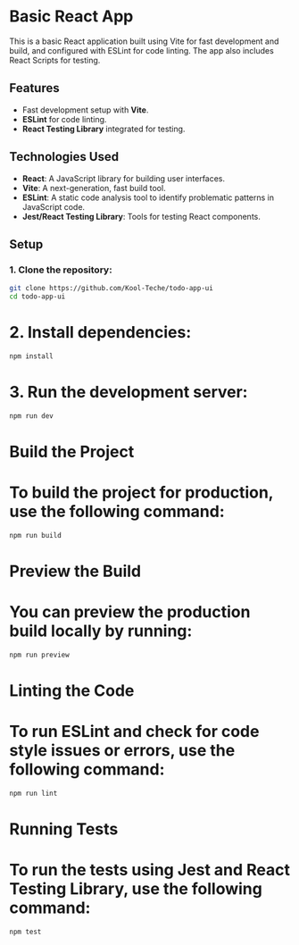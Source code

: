 # Basic React App

This is a basic React application built using Vite for fast development and build, and configured with ESLint for code linting. The app also includes React Scripts for testing.

## Features

- Fast development setup with **Vite**.
- **ESLint** for code linting.
- **React Testing Library** integrated for testing.

## Technologies Used

- **React**: A JavaScript library for building user interfaces.
- **Vite**: A next-generation, fast build tool.
- **ESLint**: A static code analysis tool to identify problematic patterns in JavaScript code.
- **Jest/React Testing Library**: Tools for testing React components.

## Setup

### 1. Clone the repository:

```bash
git clone https://github.com/Kool-Teche/todo-app-ui
cd todo-app-ui
```

# 2. Install dependencies:

```bash
npm install
```

# 3. Run the development server:

```bash
npm run dev
```

# Build the Project

# To build the project for production, use the following command:

```bash
npm run build
```

# Preview the Build

# You can preview the production build locally by running:

```bash
npm run preview
```

# Linting the Code

# To run ESLint and check for code style issues or errors, use the following command:

```bash
npm run lint
```

# Running Tests

# To run the tests using Jest and React Testing Library, use the following command:

```bash
npm test
```
